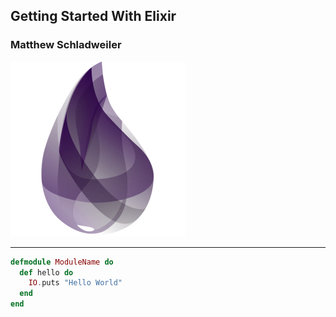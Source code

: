 ## Getting Started With Elixir
### Matthew Schladweiler
![Logo](assets/img/elixir_logo.png)

---

```elixir
defmodule ModuleName do
  def hello do
    IO.puts "Hello World"
  end
end
```
